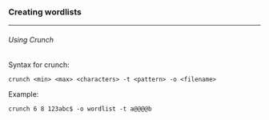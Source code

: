 ### Creating wordlists

---

###### Using Crunch

Syntax for crunch:

	crunch <min> <max> <characters> -t <pattern> -o <filename>

Example:

    crunch 6 8 123abc$ -o wordlist -t a@@@@b
